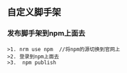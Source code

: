 ## 自定义脚手架

### 发布脚手架到npm上面去
    >1. nrm use npm  //将npm的源切换到官网上
    >2. 登录到npm上面去
    >3.  npm publish
    
